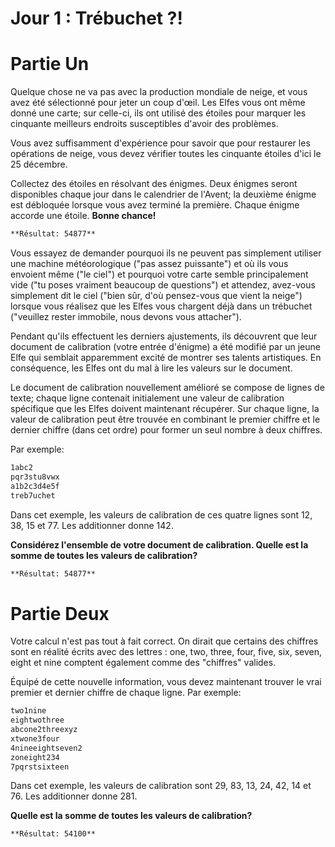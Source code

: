 # Jour 1 : Trébuchet ?!
# Partie Un

Quelque chose ne va pas avec la production mondiale de neige, et vous avez été sélectionné pour jeter un coup d'œil. Les Elfes vous ont même donné une carte; sur celle-ci, ils ont utilisé des étoiles pour marquer les cinquante meilleurs endroits susceptibles d'avoir des problèmes.

Vous avez suffisamment d'expérience pour savoir que pour restaurer les opérations de neige, vous devez vérifier toutes les cinquante étoiles d'ici le 25 décembre.

Collectez des étoiles en résolvant des énigmes. Deux énigmes seront disponibles chaque jour dans le calendrier de l'Avent; la deuxième énigme est débloquée lorsque vous avez terminé la première. Chaque énigme accorde une étoile. **Bonne chance!**

```markdown
**Résultat: 54877**
```

Vous essayez de demander pourquoi ils ne peuvent pas simplement utiliser une machine météorologique ("pas assez puissante") et où ils vous envoient même ("le ciel") et pourquoi votre carte semble principalement vide ("tu poses vraiment beaucoup de questions") et attendez, avez-vous simplement dit le ciel ("bien sûr, d'où pensez-vous que vient la neige") lorsque vous réalisez que les Elfes vous chargent déjà dans un trébuchet ("veuillez rester immobile, nous devons vous attacher").

Pendant qu'ils effectuent les derniers ajustements, ils découvrent que leur document de calibration (votre entrée d'énigme) a été modifié par un jeune Elfe qui semblait apparemment excité de montrer ses talents artistiques. En conséquence, les Elfes ont du mal à lire les valeurs sur le document.

Le document de calibration nouvellement amélioré se compose de lignes de texte; chaque ligne contenait initialement une valeur de calibration spécifique que les Elfes doivent maintenant récupérer. Sur chaque ligne, la valeur de calibration peut être trouvée en combinant le premier chiffre et le dernier chiffre (dans cet ordre) pour former un seul nombre à deux chiffres.

Par exemple:

```markdown
1abc2
pqr3stu8vwx
a1b2c3d4e5f
treb7uchet
```

Dans cet exemple, les valeurs de calibration de ces quatre lignes sont 12, 38, 15 et 77. Les additionner donne 142.

**Considérez l'ensemble de votre document de calibration. Quelle est la somme de toutes les valeurs de calibration?**

```markdown
**Résultat: 54877**
```

# Partie Deux

Votre calcul n'est pas tout à fait correct. On dirait que certains des chiffres sont en réalité écrits avec des lettres : one, two, three, four, five, six, seven, eight et nine comptent également comme des "chiffres" valides.

Équipé de cette nouvelle information, vous devez maintenant trouver le vrai premier et dernier chiffre de chaque ligne. Par exemple:

```markdown
two1nine
eightwothree
abcone2threexyz
xtwone3four
4nineeightseven2
zoneight234
7pqrstsixteen
```

Dans cet exemple, les valeurs de calibration sont 29, 83, 13, 24, 42, 14 et 76. Les additionner donne 281.

**Quelle est la somme de toutes les valeurs de calibration?**

```markdown
**Résultat: 54100**
```